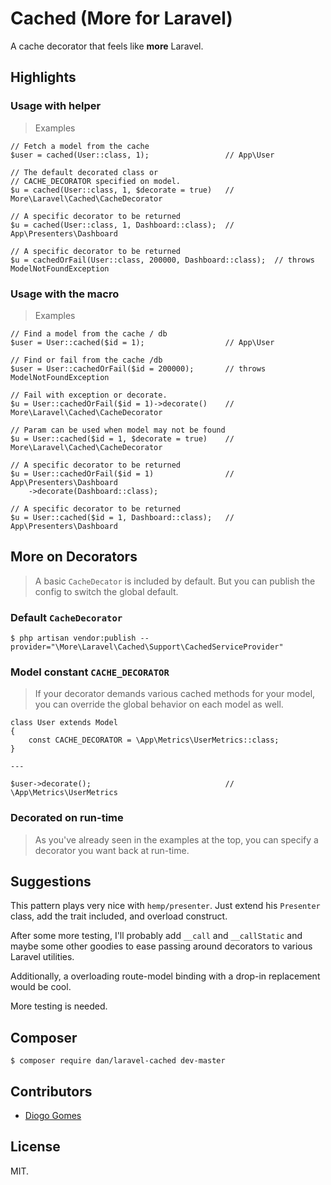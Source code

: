 # Cached (More for Laravel)

A cache decorator that feels like **more** Laravel.

## Highlights

### Usage with helper

> Examples

```
// Fetch a model from the cache
$user = cached(User::class, 1);                 // App\User

// The default decorated class or 
// CACHE_DECORATOR specified on model.
$u = cached(User::class, 1, $decorate = true)   // More\Laravel\Cached\CacheDecorator

// A specific decorator to be returned
$u = cached(User::class, 1, Dashboard::class);  // App\Presenters\Dashboard

// A specific decorator to be returned
$u = cachedOrFail(User::class, 200000, Dashboard::class);  // throws ModelNotFoundException
```

### Usage with the macro

> Examples

```
// Find a model from the cache / db
$user = User::cached($id = 1);                  // App\User

// Find or fail from the cache /db 
$user = User::cachedOrFail($id = 200000);       // throws ModelNotFoundException

// Fail with exception or decorate.
$u = User::cachedOrFail($id = 1)->decorate()    // More\Laravel\Cached\CacheDecorator

// Param can be used when model may not be found
$u = User::cached($id = 1, $decorate = true)    // More\Laravel\Cached\CacheDecorator

// A specific decorator to be returned
$u = User::cachedOrFail($id = 1)                // App\Presenters\Dashboard
    ->decorate(Dashboard::class);
    
// A specific decorator to be returned
$u = User::cached($id = 1, Dashboard::class);   // App\Presenters\Dashboard
```

## More on Decorators

> A basic `CacheDecator` is included by default. But you can publish the config to switch the global default. 

### Default `CacheDecorator`

```
$ php artisan vendor:publish --provider="\More\Laravel\Cached\Support\CachedServiceProvider"
```

### Model constant `CACHE_DECORATOR`

> If your decorator demands various cached methods for your model, you can override the global behavior on each model as well.

```
class User extends Model
{
    const CACHE_DECORATOR = \App\Metrics\UserMetrics::class;
}

---

$user->decorate();                              // \App\Metrics\UserMetrics
```

### Decorated on run-time

> As you've already seen in the examples at the top, you can specify a decorator you want back at run-time.

## Suggestions

This pattern plays very nice with `hemp/presenter`. Just extend his `Presenter` class, add the trait included, and overload construct.

After some more testing, I'll probably add `__call` and `__callStatic` and maybe some other goodies to ease passing around decorators to various Laravel utilities.

Additionally, a overloading route-model binding with a drop-in replacement would be cool.

More testing is needed.

## Composer

    $ composer require dan/laravel-cached dev-master

## Contributors

- [Diogo Gomes](https://github.com/diogogomeswww)

## License

MIT.
